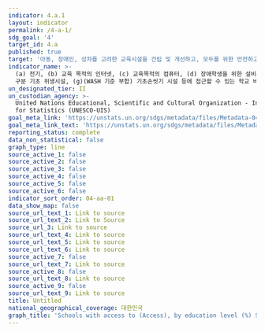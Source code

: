 ```yaml
---
indicator: 4.a.1
layout: indicator
permalink: /4-a-1/
sdg_goal: '4'
target_id: 4.a
published: true
target: '아동, 장애인, 성차를 고려한 교육시설을 건립 및 개선하고, 모두를 위한 안전하고 비폭력적이며, 포용적이고 효과적인 학습환경을 제공'
indicator_name: >-
  (a) 전기, (b) 교육 목적의 인터넷, (c) 교육목적의 컴퓨터, (d) 장애학생을 위한 설비와 자료, (e) 기초식수, (f) 남녀
  구분 기초 위생시설, (g)(WASH 기준 부합) 기초손씻기 시설 등에 접근할 수 있는 학교 비율
un_designated_tier: II
un_custodian_agency: >-
  United Nations Educational, Scientific and Cultural Organization - Institute
  for Statistics (UNESCO-UIS)
goal_meta_link: 'https://unstats.un.org/sdgs/metadata/files/Metadata-04-0A-01.pdf'
goal_meta_link_text: 'https://unstats.un.org/sdgs/metadata/files/Metadata-04-0A-01.pdf'
reporting_status: complete
data_non_statistical: false
graph_type: line
source_active_1: false
source_active_2: false
source_active_3: false
source_active_4: false
source_active_5: false
source_active_6: false
indicator_sort_order: 04-aa-01
data_show_map: false
source_url_text_1: Link to source
source_url_text_2: Link to Source
source_url_3: Link to source
source_url_text_4: Link to source
source_url_text_5: Link to source
source_url_text_6: Link to source
source_active_7: false
source_url_text_7: Link to source
source_active_8: false
source_url_text_8: Link to source
source_active_9: false
source_url_text_9: Link to source
title: Untitled
national_geographical_coverage: 대한민국
graph_title: 'Schools with access to (Access), by education level (%) SE_ACC_DWAT'
---
```

